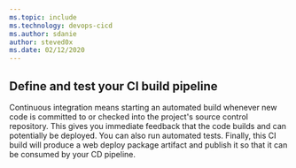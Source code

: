 ```yaml
---
ms.topic: include
ms.technology: devops-cicd
ms.author: sdanie
author: steved0x
ms.date: 02/12/2020
---
```


<h2 id="ci">Define and test your CI build pipeline</h2>

Continuous integration means starting an automated build whenever new code is committed to or checked into the project's source control repository. This gives you immediate feedback that the code builds and can potentially be deployed. You can also run automated tests. Finally, this CI build will produce a web deploy package artifact and publish it so that it can be consumed by your CD pipeline.